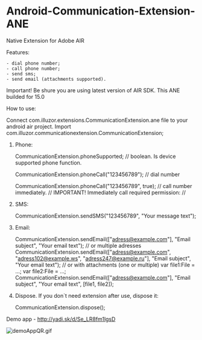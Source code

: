 Android-Communication-Extension-ANE
===================================
Native Extension for Adobe AIR

Features:

	- dial phone number;
	- call phone number;
	- send sms;
	- send email (attachments supported).
	
Important! Be shure you are using latest version of AIR SDK. This ANE builded for 15.0
	
How to use:

Connect com.illuzor.extensions.CommunicationExtension.ane file to your android air project.
Import com.illuzor.communicationextension.CommunicationExtension;

1) Phone:

	CommunicationExtension.phoneSupported; // boolean. Is device supported phone function.
	
	CommunicationExtension.phoneCall("123456789"); // dial number
	
	CommunicationExtension.phoneCall("123456789", true); // call number immediately.
	// IMPORTANT! Immediately call required permission:
	// <uses-permission android:name="android.permission.CALL_PHONE" />
	
	
2) SMS:

	CommunicationExtension.sendSMS("123456789", "Your message text");
	
3) Email:

	CommunicationExtension.sendEmail(["adress@example.com"], "Email subject", "Your email text");
	// or multiple adresses
	CommunicationExtension.sendEmail(["adress@example.com", "adress102@example.ws", "adress247@example.ru"], "Email subject", "Your email text");
	// or with attachments (one or multiple)
	var file1:File = ...;
	var file2:File = ...;
	CommunicationExtension.sendEmail(["adress@example.com"], "Email subject", "Your email text", [file1, file2]);
	
4) Dispose. If you don`t need extension after use, dispose it:

	CommunicationExtension.dispose();
	
Demo app - http://yadi.sk/d/Se_LR8fm1lgsD

![demoAppQR.gif](http://download.illuzor.com/images/github/ane/demoAppQR.gif)